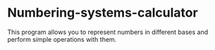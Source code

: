 # Numbering-systems-calculator

This program allows you to represent numbers in different bases and perform simple operations with them.
